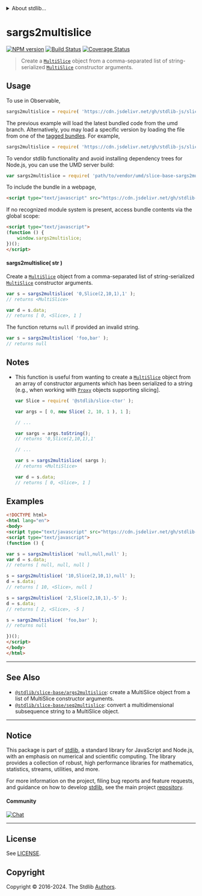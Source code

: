 <!--

@license Apache-2.0

Copyright (c) 2023 The Stdlib Authors.

Licensed under the Apache License, Version 2.0 (the "License");
you may not use this file except in compliance with the License.
You may obtain a copy of the License at

   http://www.apache.org/licenses/LICENSE-2.0

Unless required by applicable law or agreed to in writing, software
distributed under the License is distributed on an "AS IS" BASIS,
WITHOUT WARRANTIES OR CONDITIONS OF ANY KIND, either express or implied.
See the License for the specific language governing permissions and
limitations under the License.

-->


<details>
  <summary>
    About stdlib...
  </summary>
  <p>We believe in a future in which the web is a preferred environment for numerical computation. To help realize this future, we've built stdlib. stdlib is a standard library, with an emphasis on numerical and scientific computation, written in JavaScript (and C) for execution in browsers and in Node.js.</p>
  <p>The library is fully decomposable, being architected in such a way that you can swap out and mix and match APIs and functionality to cater to your exact preferences and use cases.</p>
  <p>When you use stdlib, you can be absolutely certain that you are using the most thorough, rigorous, well-written, studied, documented, tested, measured, and high-quality code out there.</p>
  <p>To join us in bringing numerical computing to the web, get started by checking us out on <a href="https://github.com/stdlib-js/stdlib">GitHub</a>, and please consider <a href="https://opencollective.com/stdlib">financially supporting stdlib</a>. We greatly appreciate your continued support!</p>
</details>

# sargs2multislice

[![NPM version][npm-image]][npm-url] [![Build Status][test-image]][test-url] [![Coverage Status][coverage-image]][coverage-url] <!-- [![dependencies][dependencies-image]][dependencies-url] -->

> Create a [`MultiSlice`][@stdlib/slice/multi] object from a comma-separated list of string-serialized [`MultiSlice`][@stdlib/slice/multi] constructor arguments.

<!-- Section to include introductory text. Make sure to keep an empty line after the intro `section` element and another before the `/section` close. -->

<section class="intro">

</section>

<!-- /.intro -->

<!-- Package usage documentation. -->



<section class="usage">

## Usage

To use in Observable,

```javascript
sargs2multislice = require( 'https://cdn.jsdelivr.net/gh/stdlib-js/slice-base-sargs2multislice@umd/browser.js' )
```
The previous example will load the latest bundled code from the umd branch. Alternatively, you may load a specific version by loading the file from one of the [tagged bundles](https://github.com/stdlib-js/slice-base-sargs2multislice/tags). For example,

```javascript
sargs2multislice = require( 'https://cdn.jsdelivr.net/gh/stdlib-js/slice-base-sargs2multislice@v0.3.2-umd/browser.js' )
```

To vendor stdlib functionality and avoid installing dependency trees for Node.js, you can use the UMD server build:

```javascript
var sargs2multislice = require( 'path/to/vendor/umd/slice-base-sargs2multislice/index.js' )
```

To include the bundle in a webpage,

```html
<script type="text/javascript" src="https://cdn.jsdelivr.net/gh/stdlib-js/slice-base-sargs2multislice@umd/browser.js"></script>
```

If no recognized module system is present, access bundle contents via the global scope:

```html
<script type="text/javascript">
(function () {
    window.sargs2multislice;
})();
</script>
```

<a name="main"></a>

#### sargs2multislice( str )

Create a [`MultiSlice`][@stdlib/slice/multi] object from a comma-separated list of string-serialized [`MultiSlice`][@stdlib/slice/multi] constructor arguments.

```javascript
var s = sargs2multislice( '0,Slice(2,10,1),1' );
// returns <MultiSlice>

var d = s.data;
// returns [ 0, <Slice>, 1 ]
```

The function returns `null` if provided an invalid string.

```javascript
var s = sargs2multislice( 'foo,bar' );
// returns null
```

</section>

<!-- /.usage -->

<!-- Package usage notes. Make sure to keep an empty line after the `section` element and another before the `/section` close. -->

<section class="notes">

## Notes

-   This function is useful from wanting to create a [`MultiSlice`][@stdlib/slice/multi] object from an array of constructor arguments which has been serialized to a string (e.g., when working with [`Proxy`][@stdlib/proxy/ctor] objects supporting slicing].

    ```javascript
    var Slice = require( '@stdlib/slice-ctor' );

    var args = [ 0, new Slice( 2, 10, 1 ), 1 ];

    // ...

    var sargs = args.toString();
    // returns '0,Slice(2,10,1),1'

    // ...

    var s = sargs2multislice( sargs );
    // returns <MultiSlice>

    var d = s.data;
    // returns [ 0, <Slice>, 1 ]
    ```

</section>

<!-- /.notes -->

<!-- Package usage examples. -->

<section class="examples">

## Examples

<!-- eslint no-undef: "error" -->

```html
<!DOCTYPE html>
<html lang="en">
<body>
<script type="text/javascript" src="https://cdn.jsdelivr.net/gh/stdlib-js/slice-base-sargs2multislice@umd/browser.js"></script>
<script type="text/javascript">
(function () {

var s = sargs2multislice( 'null,null,null' );
var d = s.data;
// returns [ null, null, null ]

s = sargs2multislice( '10,Slice(2,10,1),null' );
d = s.data;
// returns [ 10, <Slice>, null ]

s = sargs2multislice( '2,Slice(2,10,1),-5' );
d = s.data;
// returns [ 2, <Slice>, -5 ]

s = sargs2multislice( 'foo,bar' );
// returns null

})();
</script>
</body>
</html>
```

</section>

<!-- /.examples -->

<!-- Section to include cited references. If references are included, add a horizontal rule *before* the section. Make sure to keep an empty line after the `section` element and another before the `/section` close. -->

<section class="references">

</section>

<!-- /.references -->

<!-- Section for related `stdlib` packages. Do not manually edit this section, as it is automatically populated. -->

<section class="related">

* * *

## See Also

-   <span class="package-name">[`@stdlib/slice-base/args2multislice`][@stdlib/slice/base/args2multislice]</span><span class="delimiter">: </span><span class="description">create a MultiSlice object from a list of MultiSlice constructor arguments.</span>
-   <span class="package-name">[`@stdlib/slice-base/seq2multislice`][@stdlib/slice/base/seq2multislice]</span><span class="delimiter">: </span><span class="description">convert a multidimensional subsequence string to a MultiSlice object.</span>

</section>

<!-- /.related -->

<!-- Section for all links. Make sure to keep an empty line after the `section` element and another before the `/section` close. -->


<section class="main-repo" >

* * *

## Notice

This package is part of [stdlib][stdlib], a standard library for JavaScript and Node.js, with an emphasis on numerical and scientific computing. The library provides a collection of robust, high performance libraries for mathematics, statistics, streams, utilities, and more.

For more information on the project, filing bug reports and feature requests, and guidance on how to develop [stdlib][stdlib], see the main project [repository][stdlib].

#### Community

[![Chat][chat-image]][chat-url]

---

## License

See [LICENSE][stdlib-license].


## Copyright

Copyright &copy; 2016-2024. The Stdlib [Authors][stdlib-authors].

</section>

<!-- /.stdlib -->

<!-- Section for all links. Make sure to keep an empty line after the `section` element and another before the `/section` close. -->

<section class="links">

[npm-image]: http://img.shields.io/npm/v/@stdlib/slice-base-sargs2multislice.svg
[npm-url]: https://npmjs.org/package/@stdlib/slice-base-sargs2multislice

[test-image]: https://github.com/stdlib-js/slice-base-sargs2multislice/actions/workflows/test.yml/badge.svg?branch=v0.3.2
[test-url]: https://github.com/stdlib-js/slice-base-sargs2multislice/actions/workflows/test.yml?query=branch:v0.3.2

[coverage-image]: https://img.shields.io/codecov/c/github/stdlib-js/slice-base-sargs2multislice/main.svg
[coverage-url]: https://codecov.io/github/stdlib-js/slice-base-sargs2multislice?branch=main

<!--

[dependencies-image]: https://img.shields.io/david/stdlib-js/slice-base-sargs2multislice.svg
[dependencies-url]: https://david-dm.org/stdlib-js/slice-base-sargs2multislice/main

-->

[chat-image]: https://img.shields.io/gitter/room/stdlib-js/stdlib.svg
[chat-url]: https://app.gitter.im/#/room/#stdlib-js_stdlib:gitter.im

[stdlib]: https://github.com/stdlib-js/stdlib

[stdlib-authors]: https://github.com/stdlib-js/stdlib/graphs/contributors

[umd]: https://github.com/umdjs/umd
[es-module]: https://developer.mozilla.org/en-US/docs/Web/JavaScript/Guide/Modules

[deno-url]: https://github.com/stdlib-js/slice-base-sargs2multislice/tree/deno
[deno-readme]: https://github.com/stdlib-js/slice-base-sargs2multislice/blob/deno/README.md
[umd-url]: https://github.com/stdlib-js/slice-base-sargs2multislice/tree/umd
[umd-readme]: https://github.com/stdlib-js/slice-base-sargs2multislice/blob/umd/README.md
[esm-url]: https://github.com/stdlib-js/slice-base-sargs2multislice/tree/esm
[esm-readme]: https://github.com/stdlib-js/slice-base-sargs2multislice/blob/esm/README.md
[branches-url]: https://github.com/stdlib-js/slice-base-sargs2multislice/blob/main/branches.md

[stdlib-license]: https://raw.githubusercontent.com/stdlib-js/slice-base-sargs2multislice/main/LICENSE

[@stdlib/slice/multi]: https://github.com/stdlib-js/slice-multi/tree/umd

[@stdlib/proxy/ctor]: https://github.com/stdlib-js/proxy-ctor/tree/umd

<!-- <related-links> -->

[@stdlib/slice/base/args2multislice]: https://github.com/stdlib-js/slice-base-args2multislice/tree/umd

[@stdlib/slice/base/seq2multislice]: https://github.com/stdlib-js/slice-base-seq2multislice/tree/umd

<!-- </related-links> -->

</section>

<!-- /.links -->
